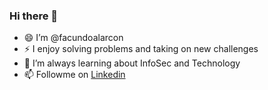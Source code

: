 ### Hi there 👋
- 😄 I’m @facundoalarcon
- ⚡ I enjoy solving problems and taking on new challenges
- 🔭 I’m always learning about InfoSec and Technology
- 📫 Followme on [Linkedin](https://www.linkedin.com/in/facundo-alarc%C3%B3n-27990711b/)

<!--
**facundoalarcon/facundoalarcon** is a ✨ _special_ ✨ repository because its `README.md` (this file) appears on your GitHub profile.

Here are some ideas to get you started:

- 🔭 I’m currently working on ...
- 🌱 I’m currently learning ...
- 👯 I’m looking to collaborate on ...
- 🤔 I’m looking for help with ...
- 💬 Ask me about ...
- 📫 How to reach me: ...
- 😄 Pronouns: ...
- ⚡ Fun fact: ...
-->
